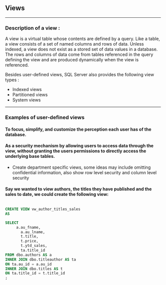 ## Views

---

### Description of a view :

A view is a virtual table whose contents are defined by a query. Like a table, a view consists of a set of named columns and rows of data. Unless indexed, a view does not exist as a stored set of data values in a database. The rows and columns of data come from tables referenced in the query defining the view and are produced dynamically when the view is referenced.

Besides user-defined views, SQL Server also provides the following view types :

- Indexed views
- Partitioned views
- System views

---

### Examples of user-defined views

#### To focus, simplify, and customize the perception each user has of the database.

#### As a security mechanism by allowing users to access data through the view, without granting the users permissions to directly access the underlying base tables.

- Create department specific views, some ideas may include omitting confidential information, also show row level security and column level security

#### Say we wanted to view authors, the titles they have published and the sales to date, we could create the following view:

```sql

CREATE VIEW vw_author_titles_sales
AS

SELECT
     a.au_fname,
	   a.au_lname,
	   t.title,
	   t.price,
	   t.ytd_sales,
	   ta.title_id
FROM dbo.authors AS a
INNER JOIN dbo.titleauthor AS ta
ON ta.au_id = a.au_id
INNER JOIN dbo.titles AS t
ON ta.title_id = t.title_id
;

```

